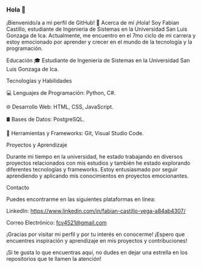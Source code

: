 ### Hola 👋

¡Bienvenido/a a mi perfil de GitHub! 👋
Acerca de mí
¡Hola! Soy Fabian Castillo, estudiante de Ingeniería de Sistemas en la Universidad San Luis Gonzaga de Ica. Actualmente, me encuentro en el 7mo ciclo de mi carrera y estoy emocionado por aprender y crecer en el mundo de la tecnología y la programación.

Educación
🎓 Estudiante de Ingeniería de Sistemas en la Universidad San Luis Gonzaga de Ica.

Tecnologías y Habilidades

💻 Lenguajes de Programación: Python, C#.

🌐 Desarrollo Web: HTML, CSS, JavaScript.

🛢️ Bases de Datos: PostgreSQL.

🔧 Herramientas y Frameworks: Git, Visual Studio Code.

Proyectos y Aprendizaje

Durante mi tiempo en la universidad, he estado trabajando en diversos proyectos relacionados con mis estudios y también he estado explorando diferentes tecnologías y frameworks. Estoy entusiasmado por seguir aprendiendo y aplicando mis conocimientos en proyectos emocionantes.

Contacto

Puedes encontrarme en las siguientes plataformas en línea:

LinkedIn: https://www.linkedin.com/in/fabian-castillo-vega-a84ab4307/

Correo Electrónico: fcv4521@gmail.com

¡Gracias por visitar mi perfil y por tu interés en conocerme! ¡Espero que encuentres inspiración y aprendizaje en mis proyectos y contribuciones!

¡Si te gusta lo que encuentras aquí, no dudes en dejar una estrella en los repositorios que te llamen la atención!
###
